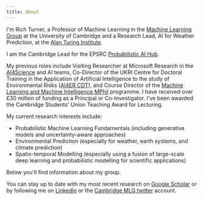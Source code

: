 ```yaml
---
title: About
---
```


I'm Rich Turner, a Professor of Machine Learning in the [Machine Learning Group](https://mlg.eng.cam.ac.uk) at the University of Cambridge and a Research Lead, AI for Weather
Prediction, at the [Alan Turing Institute](https://www.turing.ac.uk).

I am the Cambridge Lead for the EPSRC [Probabilistic AI Hub](https://www.probai.uk). 

My previous roles include Visiting Researcher at Microsoft Research in the [AI4Science](https://www.microsoft.com/en-us/research/lab/microsoft-research-ai-for-science/) and AI teams, Co-Director of the UKRI Centre for Doctoral Training in the Application of Artificial Intelligence to the study of Environmental Risks ([AI4ER CDT](https://ai4er-cdt.esc.cam.ac.uk)), and Course Director of the [Machine Learning and Machine Intelligence MPhil](https://www.mlmi.eng.cam.ac.uk) programme. I have received over £30 million of funding as a Principal or Co-Investigator. I've been awarded the Cambridge Students' Union Teaching Award for Lecturing.

My current research interests include:

* Probabilistic Machine Learning Fundamentals (including generative models and uncertainty-aware approaches)
* Environmental Prediction (especially for weather, earth systems, and climate prediction)
* Spatio-temporal Modelling (especially using a fusion of large-scale deep learning and probabilistic modelling for scientific applications)

Below you'll find information about my group.

You can stay up to date with my most recent research on [Google Scholar](https://scholar.google.com/citations?user=DgLEyZgAAAAJ&hl=en) or by following me on [LinkedIn](https://www.linkedin.com/in/richard-turner-0036882b/) or the [Cambridge MLG twitter](https://twitter.com/cambridgemlg) account.
